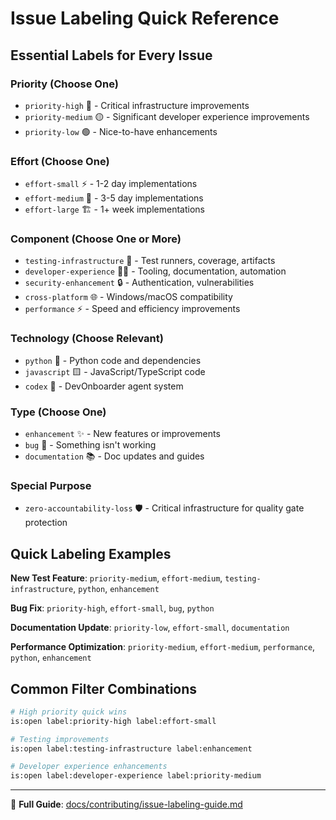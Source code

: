 # Issue Labeling Quick Reference

## Essential Labels for Every Issue

### Priority (Choose One)

- `priority-high` 🔴 - Critical infrastructure improvements
- `priority-medium` 🟡 - Significant developer experience improvements
- `priority-low` 🟢 - Nice-to-have enhancements

### Effort (Choose One)

- `effort-small` ⚡ - 1-2 day implementations
- `effort-medium` 🔧 - 3-5 day implementations
- `effort-large` 🏗️ - 1+ week implementations

### Component (Choose One or More)

- `testing-infrastructure` 🧪 - Test runners, coverage, artifacts
- `developer-experience` 👨‍💻 - Tooling, documentation, automation
- `security-enhancement` 🔒 - Authentication, vulnerabilities
- `cross-platform` 🌐 - Windows/macOS compatibility
- `performance` ⚡ - Speed and efficiency improvements

### Technology (Choose Relevant)

- `python` 🐍 - Python code and dependencies
- `javascript` 🟨 - JavaScript/TypeScript code
- `codex` 🤖 - DevOnboarder agent system

### Type (Choose One)

- `enhancement` ✨ - New features or improvements
- `bug` 🐛 - Something isn't working
- `documentation` 📚 - Doc updates and guides

### Special Purpose

- `zero-accountability-loss` 🛡️ - Critical infrastructure for quality gate protection

## Quick Labeling Examples

**New Test Feature**: `priority-medium`, `effort-medium`, `testing-infrastructure`, `python`, `enhancement`

**Bug Fix**: `priority-high`, `effort-small`, `bug`, `python`

**Documentation Update**: `priority-low`, `effort-small`, `documentation`

**Performance Optimization**: `priority-medium`, `effort-medium`, `performance`, `python`, `enhancement`

## Common Filter Combinations

```bash
# High priority quick wins
is:open label:priority-high label:effort-small

# Testing improvements
is:open label:testing-infrastructure label:enhancement

# Developer experience enhancements
is:open label:developer-experience label:priority-medium
```

---

📖 **Full Guide**: [docs/contributing/issue-labeling-guide.md](issue-labeling-guide.md)
